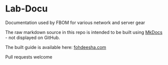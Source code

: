 
# Lab-Docu
Documentation used by FBOM for various network and server gear  

The raw markdown source in this repo is intended to be built using [MkDocs](http://www.mkdocs.org/) - not displayed on GitHub.  

The built guide is available here: [fohdeesha.com](http://fohdeesha.com/docs/)  

Pull requests welcome
